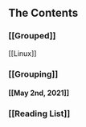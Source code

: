 ## The Contents
### [[Grouped]]
[[Linux]]
### [[Grouping]]
#### [[May 2nd, 2021]]
### [[Reading List]]
